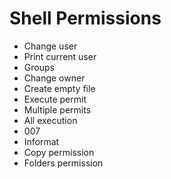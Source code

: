 # Shell Permissions

- Change user
- Print current user
- Groups
- Change owner
- Create empty file
- Execute permit
- Multiple permits
- All execution
- 007
- Informat
- Copy permission
- Folders permission
